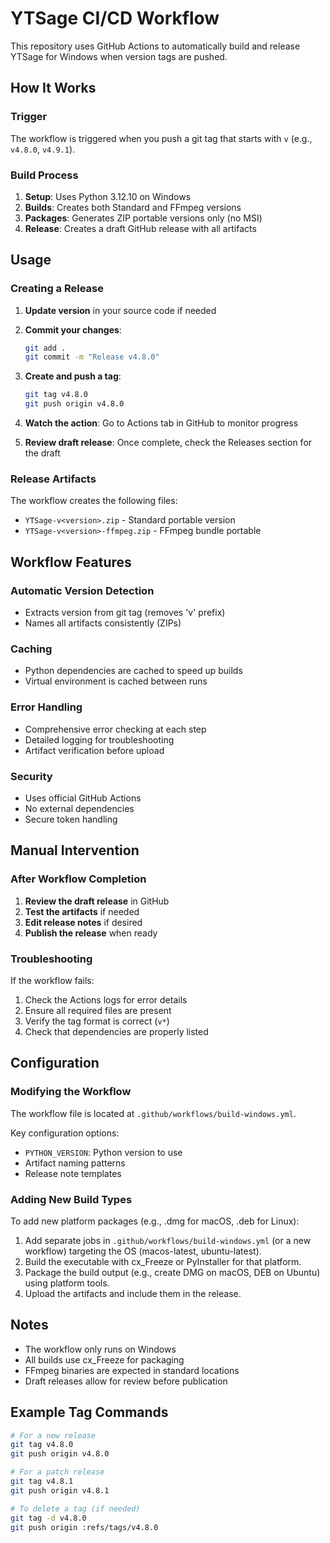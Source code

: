 # YTSage CI/CD Workflow

This repository uses GitHub Actions to automatically build and release YTSage for Windows when version tags are pushed.

## How It Works

### Trigger
The workflow is triggered when you push a git tag that starts with `v` (e.g., `v4.8.0`, `v4.9.1`).

### Build Process
1. **Setup**: Uses Python 3.12.10 on Windows
2. **Builds**: Creates both Standard and FFmpeg versions
3. **Packages**: Generates ZIP portable versions only (no MSI)
4. **Release**: Creates a draft GitHub release with all artifacts

## Usage

### Creating a Release

1. **Update version** in your source code if needed
2. **Commit your changes**:
   ```bash
   git add .
   git commit -m "Release v4.8.0"
   ```

3. **Create and push a tag**:
   ```bash
   git tag v4.8.0
   git push origin v4.8.0
   ```

4. **Watch the action**: Go to Actions tab in GitHub to monitor progress

5. **Review draft release**: Once complete, check the Releases section for the draft

### Release Artifacts

The workflow creates the following files:

- `YTSage-v<version>.zip` - Standard portable version
- `YTSage-v<version>-ffmpeg.zip` - FFmpeg bundle portable

## Workflow Features

### Automatic Version Detection
- Extracts version from git tag (removes 'v' prefix)
- Names all artifacts consistently (ZIPs)

### Caching
- Python dependencies are cached to speed up builds
- Virtual environment is cached between runs

### Error Handling
- Comprehensive error checking at each step
- Detailed logging for troubleshooting
- Artifact verification before upload

### Security
- Uses official GitHub Actions
- No external dependencies
- Secure token handling

## Manual Intervention

### After Workflow Completion
1. **Review the draft release** in GitHub
2. **Test the artifacts** if needed
3. **Edit release notes** if desired
4. **Publish the release** when ready

### Troubleshooting
If the workflow fails:
1. Check the Actions logs for error details
2. Ensure all required files are present
3. Verify the tag format is correct (`v*`)
4. Check that dependencies are properly listed

## Configuration

### Modifying the Workflow
The workflow file is located at `.github/workflows/build-windows.yml`.

Key configuration options:
- `PYTHON_VERSION`: Python version to use
- Artifact naming patterns
- Release note templates

### Adding New Build Types
To add new platform packages (e.g., .dmg for macOS, .deb for Linux):
1. Add separate jobs in `.github/workflows/build-windows.yml` (or a new workflow) targeting the OS (macos-latest, ubuntu-latest).
2. Build the executable with cx_Freeze or PyInstaller for that platform.
3. Package the build output (e.g., create DMG on macOS, DEB on Ubuntu) using platform tools.
4. Upload the artifacts and include them in the release.


## Notes

- The workflow only runs on Windows
- All builds use cx_Freeze for packaging
- FFmpeg binaries are expected in standard locations
- Draft releases allow for review before publication

## Example Tag Commands

```bash
# For a new release
git tag v4.8.0
git push origin v4.8.0

# For a patch release
git tag v4.8.1
git push origin v4.8.1

# To delete a tag (if needed)
git tag -d v4.8.0
git push origin :refs/tags/v4.8.0
```
